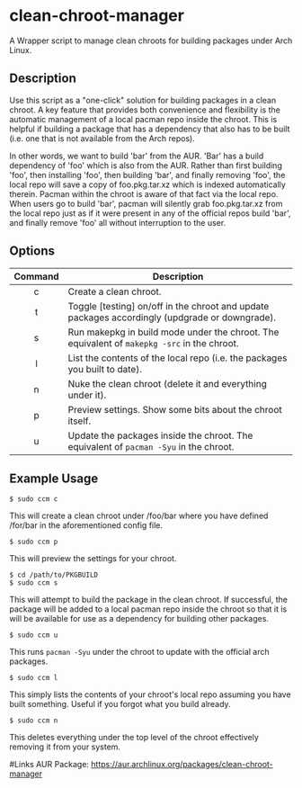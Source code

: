 # clean-chroot-manager
A Wrapper script to manage clean chroots for building packages under Arch Linux.

## Description
Use this script as a "one-click" solution for building packages in a clean chroot. A key feature that provides both convenience and flexibility is the automatic management of a local pacman repo inside the chroot. This is helpful if building a package that has a dependency that also has to be built (i.e. one that is not available from the Arch repos).

In other words, we want to build 'bar' from the AUR. 'Bar' has a build dependency of 'foo' which is also from the AUR. Rather than first building 'foo', then installing 'foo', then building 'bar', and finally removing 'foo', the local repo will save a copy of foo.pkg.tar.xz which is indexed automatically therein. Pacman within the chroot is aware of that fact via the local repo. When users go to build 'bar', pacman will silently grab foo.pkg.tar.xz from the local repo just as if it were present in any of the official repos build 'bar', and finally remove 'foo' all without interruption to the user.

## Options
| Command | Description |
| :---: | --- |
| c | Create a clean chroot. |
| t | Toggle [testing] on/off in the chroot and update packages accordingly (updgrade or downgrade). |
| s | Run makepkg in build mode under the chroot. The equivalent of `makepkg -src` in the chroot. |
| l | List the contents of the local repo (i.e. the packages you built to date). |
| n | Nuke the clean chroot (delete it and everything under it). |
| p | Preview settings. Show some bits about the chroot itself. |
| u | Update the packages inside the chroot. The equivalent of `pacman -Syu` in the chroot. |

## Example Usage
`$ sudo ccm c`

This will create a clean chroot under /foo/bar where you have defined /for/bar in the aforementioned config file.

`$ sudo ccm p`

This will preview the settings for your chroot.
```
$ cd /path/to/PKGBUILD
$ sudo ccm s
```
This will attempt to build the package in the clean chroot. If successful, the package will be added to a local pacman repo inside the chroot so that it is will be available for use as a dependency for building other packages.

`$ sudo ccm u`

This runs `pacman -Syu` under the chroot to update with the official arch packages.

`$ sudo ccm l`

This simply lists the contents of your chroot's local repo assuming you have built something. Useful if you forgot what you build already.

`$ sudo ccm n`

This deletes everything under the top level of the chroot effectively removing it from your system.

#Links
AUR Package: https://aur.archlinux.org/packages/clean-chroot-manager
